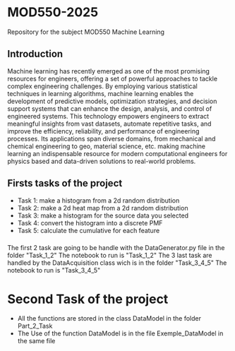 # MOD550-2025
Repository for the subject MOD550 Machine Learning 

## Introduction 
Machine learning has recently emerged as one of the most promising resources for engineers, offering a set of powerful approaches to tackle complex engineering challenges. By employing various statistical techniques in learning algorithms, machine learning enables the development of predictive models, optimization strategies, and decision support systems that can enhance the design, analysis, and control of engineered systems. This technology empowers engineers to extract meaningful insights from vast datasets, automate repetitive tasks, and improve the efficiency, reliability, and performance of engineering processes. Its applications span diverse domains, from mechanical and chemical engineering to geo, material science, etc. making machine learning an indispensable resource for modern computational engineers for physics based and data-driven solutions to real-world problems.

## Firsts tasks of the project 

- Task 1: make a histogram from a 2d random distribution
- Task 2: make a 2d heat map from a 2d random distribution
- Task 3: make a histogram for the source data you selected
- Task 4: convert the histogram into a discrete PMF
- Task 5: calculate the cumulative for each feature

###
The first 2 task are going to be handle with the DataGenerator.py file in the folder "Task_1_2"
The notebook to run is "Task_1_2"
The 3 last task are handled by the DataAcquisition class wich is in the folder "Task_3_4_5"
The notebook to run is "Task_3_4_5"

# Second Task of the project 

- All the functions are stored in the class DataModel in the folder Part_2_Task 
- The Use of the function DataModel is in the file Exemple_DataModel in the same file


